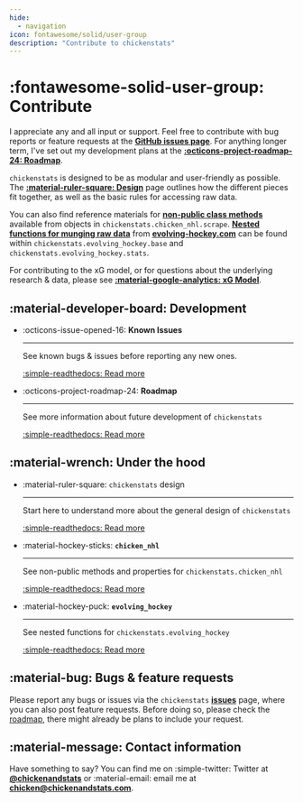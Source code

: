 ```yaml
---
hide:
  - navigation
icon: fontawesome/solid/user-group
description: "Contribute to chickenstats"
---
```


# :fontawesome-solid-user-group: **Contribute**

I appreciate any and all input or support. Feel free to contribute with bug reports or feature requests at
the **[GitHub issues page](https://github.com/chickenandstats/chickenstats/issues)**.
For anything longer term, I've set out my development plans at the
**[:octicons-project-roadmap-24: Roadmap](roadmap.md)**. 

`chickenstats` is designed to be as modular and user-friendly as possible. 
The **[:material-ruler-square: Design](backend/design.md)** page outlines how the different
pieces fit together, as well as the basic rules for accessing raw data.

You can also find reference materials for **[non-public class methods](backend/chicken_nhl.md)**
available from objects in `chickenstats.chicken_nhl.scrape`.
**[Nested functions for munging raw data](backend/evolving_hockey.md)** from
**[evolving-hockey.com](https://www.evolving-hockey.com)** can be found within `chickenstats.evolving_hockey.base`
and `chickenstats.evolving_hockey.stats`.

For contributing to the xG model, or for questions about the underlying research & data,
please see **[:material-google-analytics: xG Model](../xg_model/xg_model.md)**.

## :material-developer-board: **Development**

<div class="grid cards" markdown>

-   :octicons-issue-opened-16: **Known Issues**

    ---

    See known bugs & issues before reporting any new ones.

    [:simple-readthedocs: Read more](known_issues.md)

-   :octicons-project-roadmap-24: **Roadmap**

    ---

    See more information about future development of `chickenstats`

    [:simple-readthedocs: Read more](roadmap.md)

</div>

## :material-wrench: **Under the hood**

<div class="grid cards" markdown>

-   :material-ruler-square: `chickenstats` design

    ---

    Start here to understand more about the general design of `chickenstats`

    [:simple-readthedocs: Read more](backend/design.md)

-   :material-hockey-sticks: **`chicken_nhl`**

    ---

    See non-public methods and properties for `chickenstats.chicken_nhl`

    [:simple-readthedocs: Read more](backend/chicken_nhl.md)

-   :material-hockey-puck: **`evolving_hockey`**

    ---

    See nested functions for `chickenstats.evolving_hockey`

    [:simple-readthedocs: Read more](backend/evolving_hockey.md)

</div>

## :material-bug: **Bugs & feature requests**

Please report any bugs or issues via the `chickenstats` **[issues](https://github.com/chickenandstats/chickenstats/issues)** page, where you can also post feature requests.
Before doing so, please check the [roadmap](roadmap.md), there might already be plans to include your request. 

## :material-message: **Contact information**

Have something to say? You can find me on :simple-twitter: Twitter at **[@chickenandstats](https://twitter.com/chickenandstats)** or :material-email: 
email me at **[chicken@chickenandstats.com](mailto:chicken@chickenandstats.com)**.